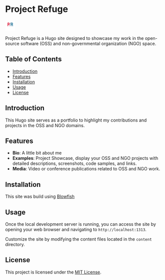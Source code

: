 # Project Refuge
![](static/favicon-32x32.png)

Project Refuge  is a Hugo site designed to showcase my work in the open-source software (OSS) and non-governmental organization (NGO) space.

## Table of Contents

- [Introduction](#introduction)
- [Features](#features)
- [Installation](#installation)
- [Usage](#usage)
- [License](#license)

## Introduction

This Hugo site serves as a portfolio to highlight my contributions and projects in the OSS and NGO domains. 

## Features

- **Bio**: A little bit about me
- **Examples**: Project Showcase, display your OSS and NGO projects with detailed descriptions, screenshots, code samples, and links.
- **Media**: Video or conference publications related to OSS and NGO work.

## Installation

This site was build using [Blowfish](https://github.com/nunocoracao/blowfish/) 

## Usage

Once the local development server is running, you can access the site by opening your web browser and navigating to `http://localhost:1313`.

Customize the site by modifying the content files located in the `content` directory.

## License

This project is licensed under the [MIT License](LICENSE.md).
